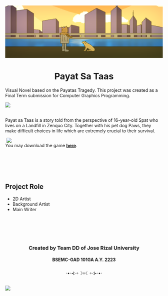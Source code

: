 ![MasterHead](https://raw.githubusercontent.com/zenjlle/zenjlle/main/Images/Payatas%20Banner.png)



<h1 align = "center"> Payat Sa Taas </h1>
<p> Visual Novel based on the Payatas Tragedy. This project was created as a Final Term submission for Computer Graphics Programming. </p>

<img align = "left" width = "500" img src = "https://img.itch.zone/aW1hZ2UvMjA5MzAzNi8xMjM3MTIyMS5wbmc=/original/fCBs8f.png">

<br> </br>

Payat sa Taas is a story told from the perspective of 16-year-old Spat who lives on a Landfill in Zenquo City. Together with his pet dog Paws, they make difficult choices in life which are extremely crucial to their survival. 


<img align = "right" width = "500" img src = "https://img.itch.zone/aW1hZ2UvMjA5MzAzNi8xMjM3MTIyNC5wbmc=/original/QbIPrS.png">

  
You may download the game [**here**](https://zenjlle.itch.io/payat-sa-taas).

<br> </br>
<br> </br>

<h2> Project Role </h2>

- 2D Artist
- Background Artist
- Main Writer

<br> </br>
<br> </br>

<h3 align = "center">Created by Team DD of Jose Rizal University</h3>
<h4 align = "center">BSEMC-GAD 101GA A.Y. 2223</h4>
<p align = "center"> ⋅•⋅⊰∙∘☽༓☾∘∙⊱⋅•⋅ </p>

<img align = "center" width = "500" img src = "https://github.com/zenjlle/PayatSaTaas/assets/142300998/22a8b438-ee39-478d-ac2d-cee5add1407b">

